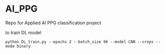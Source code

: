 # AI_PPG
Repo for Applied AI PPG classification project

to train DL model
```
python DL_train.py --epochs 2 --batch_size 96 --model CNN --crops --mode binary
```